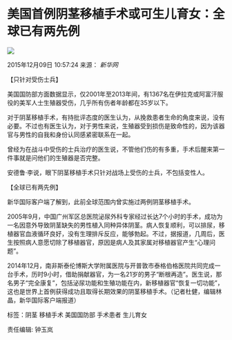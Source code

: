 # 美国首例阴茎移植手术或可生儿育女：全球已有两先例

![](http://www.xinhuanet.com/world/2015-12/09/128513457_14496297584431n.jpg)

2015年12月09日 10:57:24 来源： _新华网_

【只针对受伤士兵】

美国国防部方面数据显示，仅2001年至2013年间，有1367名在伊拉克或阿富汗服役的美军人士生殖器受伤，几乎所有伤者年龄都在35岁以下。

对于阴茎移植手术，有持批评态度的医生认为，从挽救患者生命的角度来说，没有必要。不过也有医生认为，对于男性来说，生殖器受到损伤是致命性的，因为该器官与男性的自我和身份认同感紧密联系在一起。

曾经为在战斗中受伤的士兵治疗的医生说，不管他们伤的有多重，手术后醒来第一件事就是问他们的生殖器是否完整。

安德鲁·李说，眼下阴茎移植手术只针对战场上受伤的士兵，不包括变性人。

【全球已有两先例】

新华国际客户端了解到，此前全球范围内曾实施过两例阴茎移植手术。

2005年9月，中国广州军区总医院泌尿外科专家经过长达7个小时的手术，成功为一名因意外导致阴茎缺失的男性植入同种异体阴茎。病人恢复顺利，可以排尿，移植器官血液循环良好，没有生理排斥反应，能够勃起。不过，据报道，几周后，医生按照病人意愿切除了移植器官，原因是病人及其家属对移植器官产生“心理问题”。

2014年12月，南非斯泰伦博斯大学附属医院与开普敦市泰格伯格医院共同完成一台手术，历时9小时，借助捐献器官，为一名21岁的男子“断根再造”。医生说，那名男子“完全康复”，包括泌尿功能和生殖功能在内，新移植器官“恢复一切功能”，这也是世界上首例获得成功且取得长期效果的阴茎移植手术。（记者杜健，编辑林晶，新华国际客户端报道）

标签：阴茎 移植手术 美国国防部 手术患者 生儿育女

责任编辑: 钟玉岚
